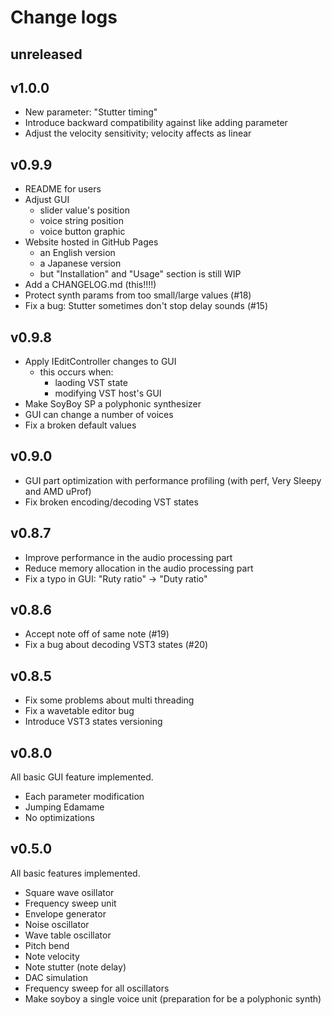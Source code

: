 # Change logs

## unreleased

## v1.0.0

- New parameter: "Stutter timing"
- Introduce backward compatibility against like adding parameter
- Adjust the velocity sensitivity; velocity affects as linear

## v0.9.9

- README for users
- Adjust GUI
    - slider value's position
    - voice string position
    - voice button graphic
- Website hosted in GitHub Pages
    - an English version
    - a Japanese version
    - but "Installation" and "Usage" section is still WIP
- Add a CHANGELOG.md (this!!!!)
- Protect synth params from too small/large values (#18)
- Fix a bug: Stutter sometimes don't stop delay sounds (#15)

## v0.9.8

- Apply IEditController changes to GUI
    - this occurs when:
        - laoding VST state
        - modifying VST host's GUI
- Make SoyBoy SP a polyphonic synthesizer
- GUI can change a number of voices
- Fix a broken default values

## v0.9.0

- GUI part optimization with performance profiling (with perf, Very Sleepy and AMD uProf)
- Fix broken encoding/decoding VST states

## v0.8.7

- Improve performance in the audio processing part
- Reduce memory allocation in the audio processing part
- Fix a typo in GUI: "Ruty ratio" -> "Duty ratio"

## v0.8.6

- Accept note off of same note (#19)
- Fix a bug about decoding VST3 states (#20)

## v0.8.5

- Fix some problems about multi threading
- Fix a wavetable editor bug
- Introduce VST3 states versioning

## v0.8.0

All basic GUI feature implemented.

- Each parameter modification
- Jumping Edamame
- No optimizations

## v0.5.0

All basic features implemented.

- Square wave osillator
- Frequency sweep unit
- Envelope generator
- Noise oscillator
- Wave table oscillator
- Pitch bend
- Note velocity
- Note stutter (note delay)
- DAC simulation
- Frequency sweep for all oscillators
- Make soyboy a single voice unit (preparation for be a polyphonic synth)
